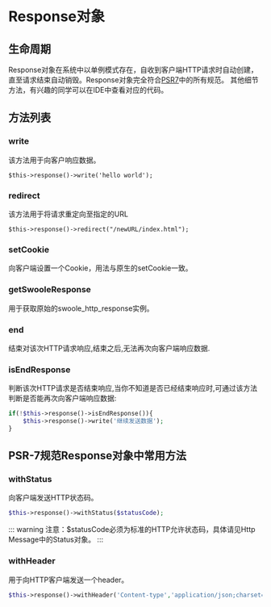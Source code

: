 # Response对象
## 生命周期
Response对象在系统中以单例模式存在，自收到客户端HTTP请求时自动创建，直至请求结束自动销毁。Response对象完全符合[PSR7](psr-7.md)中的所有规范。
其他细节方法，有兴趣的同学可以在IDE中查看对应的代码。

## 方法列表
### write
该方法用于向客户响应数据。
```
$this->response()->write('hello world');
```

### redirect
该方法用于将请求重定向至指定的URL
```
$this->response()->redirect("/newURL/index.html");
```
### setCookie
向客户端设置一个Cookie，用法与原生的setCookie一致。
### getSwooleResponse
用于获取原始的swoole_http_response实例。
### end
结束对该次HTTP请求响应,结束之后,无法再次向客户端响应数据.
### isEndResponse
判断该次HTTP请求是否结束响应,当你不知道是否已经结束响应时,可通过该方法判断是否能再次向客户端响应数据:
```php
if(!$this->response()->isEndResponse()){
    $this->response()->write('继续发送数据');
}
```
## PSR-7规范Response对象中常用方法

### withStatus

向客户端发送HTTP状态码。

```php
$this->response()->withStatus($statusCode);
```

::: warning 
 注意：$statusCode必须为标准的HTTP允许状态码，具体请见Http Message中的Status对象。
:::

### withHeader
用于向HTTP客户端发送一个header。
```php
$this->response()->withHeader('Content-type','application/json;charset=utf-8');
```